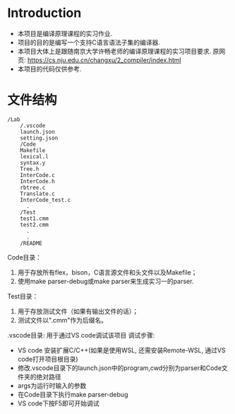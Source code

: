 # Introduction
- 本项目是编译原理课程的实习作业.
- 项目的目的是编写一个支持C语言语法子集的编译器.
- 本项目大体上是跟随南京大学许畅老师的编译原理课程的实习项目要求.
	原网页: https://cs.nju.edu.cn/changxu/2_compiler/index.html
- 本项目的代码仅供参考.


# 文件结构
	/Lab
        /.vscode
        launch.json
		setting.json
	    /Code
		Makefile
		lexical.l
		syntax.y
		Tree.h
		InterCode.c
		InterCode.h
		rbtree.c
		Translate.c
		InterCode_test.c
		  .
	    /Test
		test1.cmm
		test2.cmm
		  .
		  .
	    /README

Code目录：	
1. 用于存放所有flex，bison，C语言源文件和头文件以及Makefile；   
2. 使用make parser-debug或make parser来生成实习一的parser.
	
Test目录：	
1. 用于存放测试文件（如果有输出文件的话）；
2. 测试文件以".cmm"作为后缀名。

.vscode目录: 
用于通过VS code调试该项目
调试步骤: 
- VS code 安装扩展C/C++(如果是使用WSL, 还需安装Remote-WSL, 通过VS code打开项目根目录) 
- 修改.vscode目录下的launch.json中的program,cwd分别为parser和Code文件夹的绝对路径
- args为运行时输入的参数
- 在Code目录下执行make parser-debug
- VS code下按F5即可开始调试
